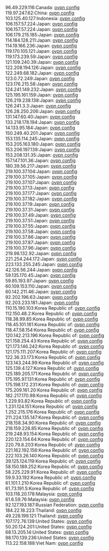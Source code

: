 96.49.229.116:Canada: [ovpn config](vpn/96_49_229_116.ovpn)  
119.97.247.62:China: [ovpn config](vpn/119_97_247_62.ovpn)  
103.125.40.127:Indonesia: [ovpn config](vpn/103_125_40_127.ovpn)  
106.157.57.224:Japan: [ovpn config](vpn/106_157_57_224.ovpn)  
106.157.57.224:Japan: [ovpn config](vpn/106_157_57_224.ovpn)  
106.179.215.185:Japan: [ovpn config](vpn/106_179_215_185.ovpn)  
114.184.128.211:Japan: [ovpn config](vpn/114_184_128_211.ovpn)  
114.19.166.236:Japan: [ovpn config](vpn/114_19_166_236.ovpn)  
119.170.105.121:Japan: [ovpn config](vpn/119_170_105_121.ovpn)  
119.173.239.59:Japan: [ovpn config](vpn/119_173_239_59.ovpn)  
121.109.240.39:Japan: [ovpn config](vpn/121_109_240_39.ovpn)  
122.208.194.126:Japan: [ovpn config](vpn/122_208_194_126.ovpn)  
122.249.68.182:Japan: [ovpn config](vpn/122_249_68_182.ovpn)  
123.0.72.249:Japan: [ovpn config](vpn/123_0_72_249.ovpn)  
123.176.215.58:Japan: [ovpn config](vpn/123_176_215_58.ovpn)  
124.241.149.232:Japan: [ovpn config](vpn/124_241_149_232.ovpn)  
125.195.161.159:Japan: [ovpn config](vpn/125_195_161_159.ovpn)  
126.219.238.138:Japan: [ovpn config](vpn/126_219_238_138.ovpn)  
126.241.3.3:Japan: [ovpn config](vpn/126_241_3_3.ovpn)  
126.28.250.206:Japan: [ovpn config](vpn/126_28_250_206.ovpn)  
131.147.60.40:Japan: [ovpn config](vpn/131_147_60_40.ovpn)  
133.218.178.194:Japan: [ovpn config](vpn/133_218_178_194.ovpn)  
14.133.95.184:Japan: [ovpn config](vpn/14_133_95_184.ovpn)  
150.249.40.201:Japan: [ovpn config](vpn/150_249_40_201.ovpn)  
153.135.114.245:Japan: [ovpn config](vpn/153_135_114_245.ovpn)  
153.205.163.180:Japan: [ovpn config](vpn/153_205_163_180.ovpn)  
153.206.197.139:Japan: [ovpn config](vpn/153_206_197_139.ovpn)  
153.208.131.35:Japan: [ovpn config](vpn/153_208_131_35.ovpn)  
157.147.101.36:Japan: [ovpn config](vpn/157_147_101_36.ovpn)  
180.39.56.217:Japan: [ovpn config](vpn/180_39_56_217.ovpn)  
219.100.37.104:Japan: [ovpn config](vpn/219_100_37_104.ovpn)  
219.100.37.105:Japan: [ovpn config](vpn/219_100_37_105.ovpn)  
219.100.37.107:Japan: [ovpn config](vpn/219_100_37_107.ovpn)  
219.100.37.13:Japan: [ovpn config](vpn/219_100_37_13.ovpn)  
219.100.37.177:Japan: [ovpn config](vpn/219_100_37_177.ovpn)  
219.100.37.182:Japan: [ovpn config](vpn/219_100_37_182.ovpn)  
219.100.37.19:Japan: [ovpn config](vpn/219_100_37_19.ovpn)  
219.100.37.31:Japan: [ovpn config](vpn/219_100_37_31.ovpn)  
219.100.37.49:Japan: [ovpn config](vpn/219_100_37_49.ovpn)  
219.100.37.51:Japan: [ovpn config](vpn/219_100_37_51.ovpn)  
219.100.37.55:Japan: [ovpn config](vpn/219_100_37_55.ovpn)  
219.100.37.58:Japan: [ovpn config](vpn/219_100_37_58.ovpn)  
219.100.37.86:Japan: [ovpn config](vpn/219_100_37_86.ovpn)  
219.100.37.87:Japan: [ovpn config](vpn/219_100_37_87.ovpn)  
219.100.37.96:Japan: [ovpn config](vpn/219_100_37_96.ovpn)  
219.98.132.92:Japan: [ovpn config](vpn/219_98_132_92.ovpn)  
221.254.244.172:Japan: [ovpn config](vpn/221_254_244_172.ovpn)  
223.133.255.245:Japan: [ovpn config](vpn/223_133_255_245.ovpn)  
42.126.56.244:Japan: [ovpn config](vpn/42_126_56_244.ovpn)  
59.135.170.45:Japan: [ovpn config](vpn/59_135_170_45.ovpn)  
59.85.193.97:Japan: [ovpn config](vpn/59_85_193_97.ovpn)  
60.109.153.110:Japan: [ovpn config](vpn/60_109_153_110.ovpn)  
60.142.211.46:Japan: [ovpn config](vpn/60_142_211_46.ovpn)  
92.202.196.63:Japan: [ovpn config](vpn/92_202_196_63.ovpn)  
92.203.233.181:Japan: [ovpn config](vpn/92_203_233_181.ovpn)  
110.15.190.103:Korea Republic of: [ovpn config](vpn/110_15_190_103.ovpn)  
112.150.48.2:Korea Republic of: [ovpn config](vpn/112_150_48_2.ovpn)  
118.38.99.85:Korea Republic of: [ovpn config](vpn/118_38_99_85.ovpn)  
118.45.101.181:Korea Republic of: [ovpn config](vpn/118_45_101_181.ovpn)  
118.47.58.154:Korea Republic of: [ovpn config](vpn/118_47_58_154.ovpn)  
120.142.213.196:Korea Republic of: [ovpn config](vpn/120_142_213_196.ovpn)  
121.158.254.43:Korea Republic of: [ovpn config](vpn/121_158_254_43.ovpn)  
121.173.146.242:Korea Republic of: [ovpn config](vpn/121_173_146_242.ovpn)  
121.175.111.207:Korea Republic of: [ovpn config](vpn/121_175_111_207.ovpn)  
122.36.33.173:Korea Republic of: [ovpn config](vpn/122_36_33_173.ovpn)  
123.143.244.99:Korea Republic of: [ovpn config](vpn/123_143_244_99.ovpn)  
125.139.4.127:Korea Republic of: [ovpn config](vpn/125_139_4_127.ovpn)  
125.189.205.171:Korea Republic of: [ovpn config](vpn/125_189_205_171.ovpn)  
175.195.97.131:Korea Republic of: [ovpn config](vpn/175_195_97_131.ovpn)  
175.198.172.231:Korea Republic of: [ovpn config](vpn/175_198_172_231.ovpn)  
175.209.161.20:Korea Republic of: [ovpn config](vpn/175_209_161_20.ovpn)  
182.217.170.98:Korea Republic of: [ovpn config](vpn/182_217_170_98.ovpn)  
1.229.93.82:Korea Republic of: [ovpn config](vpn/1_229_93_82.ovpn)  
1.231.124.151:Korea Republic of: [ovpn config](vpn/1_231_124_151.ovpn)  
1.252.215.176:Korea Republic of: [ovpn config](vpn/1_252_215_176.ovpn)  
211.224.135.147:Korea Republic of: [ovpn config](vpn/211_224_135_147.ovpn)  
218.158.34.90:Korea Republic of: [ovpn config](vpn/218_158_34_90.ovpn)  
218.159.228.85:Korea Republic of: [ovpn config](vpn/218_159_228_85.ovpn)  
219.248.93.154:Korea Republic of: [ovpn config](vpn/219_248_93_154.ovpn)  
220.123.154.64:Korea Republic of: [ovpn config](vpn/220_123_154_64.ovpn)  
220.79.8.203:Korea Republic of: [ovpn config](vpn/220_79_8_203.ovpn)  
221.162.192.156:Korea Republic of: [ovpn config](vpn/221_162_192_156.ovpn)  
222.103.26.140:Korea Republic of: [ovpn config](vpn/222_103_26_140.ovpn)  
39.125.124.119:Korea Republic of: [ovpn config](vpn/39_125_124_119.ovpn)  
58.150.189.252:Korea Republic of: [ovpn config](vpn/58_150_189_252.ovpn)  
58.225.229.91:Korea Republic of: [ovpn config](vpn/58_225_229_91.ovpn)  
59.9.33.192:Korea Republic of: [ovpn config](vpn/59_9_33_192.ovpn)  
61.101.1.210:Korea Republic of: [ovpn config](vpn/61_101_1_210.ovpn)  
61.73.191.5:Korea Republic of: [ovpn config](vpn/61_73_191_5.ovpn)  
103.118.20.178:Malaysia: [ovpn config](vpn/103_118_20_178.ovpn)  
61.6.59.76:Malaysia: [ovpn config](vpn/61_6_59_76.ovpn)  
92.127.193.187:Russian Federation: [ovpn config](vpn/92_127_193_187.ovpn)  
184.22.18.223:Thailand: [ovpn config](vpn/184_22_18_223.ovpn)  
49.228.199.121:Thailand: [ovpn config](vpn/49_228_199_121.ovpn)  
107.172.76.139:United States: [ovpn config](vpn/107_172_76_139.ovpn)  
50.20.124.201:United States: [ovpn config](vpn/50_20_124_201.ovpn)  
68.13.205.14:United States: [ovpn config](vpn/68_13_205_14.ovpn)  
98.170.139.236:United States: [ovpn config](vpn/98_170_139_236.ovpn)  
113.22.158.188:Viet Nam: [ovpn config](vpn/113_22_158_188.ovpn)  
